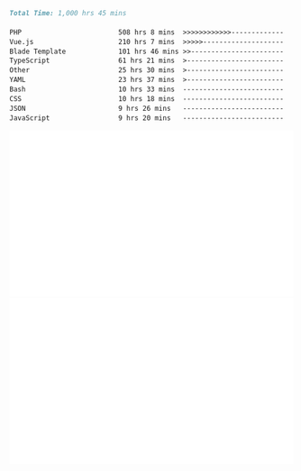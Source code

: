 <!--START_SECTION:waka-->

```markdown
Total Time: 1,000 hrs 45 mins

PHP                        508 hrs 8 mins  >>>>>>>>>>>>-------------   49.51 %
Vue.js                     210 hrs 7 mins  >>>>>--------------------   20.47 %
Blade Template             101 hrs 46 mins >>-----------------------   09.92 %
TypeScript                 61 hrs 21 mins  >------------------------   05.98 %
Other                      25 hrs 30 mins  >------------------------   02.49 %
YAML                       23 hrs 37 mins  >------------------------   02.30 %
Bash                       10 hrs 33 mins  -------------------------   01.03 %
CSS                        10 hrs 18 mins  -------------------------   01.00 %
JSON                       9 hrs 26 mins   -------------------------   00.92 %
JavaScript                 9 hrs 20 mins   -------------------------   00.91 %
```

<!--END_SECTION:waka-->
<p align="center">
    <img src="https://raw.githubusercontent.com/rjp2525/rjp2525/output/generated/overview.svg">
    <img src="https://raw.githubusercontent.com/rjp2525/rjp2525/output/generated/languages.svg">
</p>

